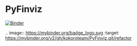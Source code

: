 # PyFinviz
[![Binder](https://mybinder.org/badge.svg)](https://mybinder.org/v2/gh/kokoroteam/PyFinviz.git/refactor?urlpath=%2Fapps%2FSentiment_finviz.ipynb)

.. image:: https://mybinder.org/badge_logo.svg
:target: https://mybinder.org/v2/gh/kokoroteam/PyFinviz.git/refactor
